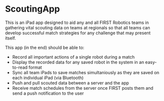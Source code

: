 ScoutingApp
===========
This is an iPad app designed to aid any and all FIRST Robotics teams in gathering vital scouting data on teams at regionals so that all teams can develop successful match strategies for any challenge that may present itself.

This app (in the end) should be able to:
 - Record all important actions of a single robot during a match
 - Display the recorded data for any saved robot in the system in an easy-to-read format
 - Sync all team iPads to save matches simultaniously as they are saved on each individual iPad (via Bluetooth)
 - Push and pull scouted data between a server and the app
 - Receive match schedules from the server once FIRST posts them and send a push notification to the user
